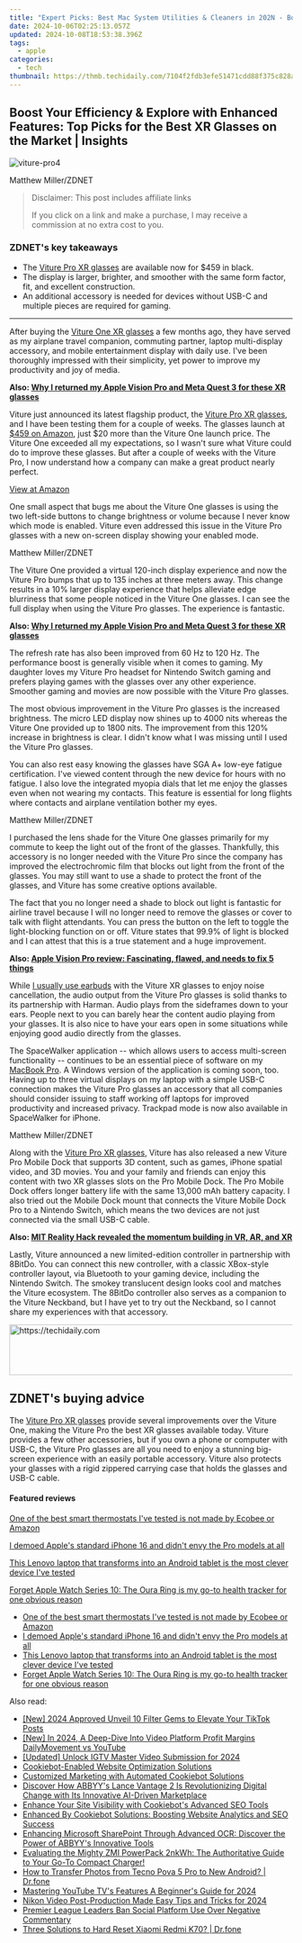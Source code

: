 ```yaml
---
title: "Expert Picks: Best Mac System Utilities & Cleaners in 202N - Boost Your Computer's Efficiency with These Applications | ZDNet"
date: 2024-10-06T02:25:13.057Z
updated: 2024-10-08T18:53:38.396Z
tags:
  - apple
categories:
  - tech
thumbnail: https://thmb.techidaily.com/7104f2fdb3efe51471cdd88f375c828abb8a0fae8ecd95c240012aa4c932f917.jpg
---
```


## Boost Your Efficiency & Explore with Enhanced Features: Top Picks for the Best XR Glasses on the Market | Insights

![viture-pro4](https://www.zdnet.com/a/img/resize/f2069a8f6fdfdb3a2d6f6143a1db02a676ba060e/2024/05/18/b56fe963-bb60-429a-9361-ca8f06e77de5/viture-pro4.jpg?auto=webp&width=1280)

Matthew Miller/ZDNET

>  Disclaimer: This post includes affiliate links
>
>  If you click on a link and make a purchase, I may receive a commission at no extra cost to you.
>

### ZDNET's key takeaways

* The [Viture Pro XR glasses](https://www.amazon.com/dp/B0D3LRH8G4?tag=zdnet-buy-button-20) are available now for $459 in black.
* The display is larger, brighter, and smoother with the same form factor, fit, and excellent construction.
* An additional accessory is needed for devices without USB-C and multiple pieces are required for gaming.

---

After buying the [Viture One XR glasses](https://www.zdnet.com/article/why-i-returned-my-apple-vision-pro-and-meta-quest-3-for-these-xr-glasses/) a few months ago, they have served as my airplane travel companion, commuting partner, laptop multi-display accessory, and mobile entertainment display with daily use. I've been thoroughly impressed with their simplicity, yet power to improve my productivity and joy of media.

**Also: [Why I returned my Apple Vision Pro and Meta Quest 3 for these XR glasses](https://www.zdnet.com/article/why-i-returned-my-apple-vision-pro-and-meta-quest-3-for-these-xr-glasses/)**

Viture just announced its latest flagship product, the [Viture Pro XR glasses](https://www.amazon.com/dp/B0D3LRH8G4?tag=zdnet-buy-button-20), and I have been testing them for a couple of weeks. The glasses launch at [$459 on Amazon](https://www.amazon.com/dp/B0D3LRH8G4?tag=zdnet-buy-button-20), just $20 more than the Viture One launch price. The Viture One exceeded all my expectations, so I wasn't sure what Viture could do to improve these glasses. But after a couple of weeks with the Viture Pro, I now understand how a company can make a great product nearly perfect.

[View at Amazon](https://www.amazon.com/dp/B0D3LRH8G4?tag=zdnet-buy-button-20)

One small aspect that bugs me about the Viture One glasses is using the two left-side buttons to change brightness or volume because I never know which mode is enabled. Viture even addressed this issue in the Viture Pro glasses with a new on-screen display showing your enabled mode.

Matthew Miller/ZDNET

The Viture One provided a virtual 120-inch display experience and now the Viture Pro bumps that up to 135 inches at three meters away. This change results in a 10% larger display experience that helps alleviate edge blurriness that some people noticed in the Viture One glasses. I can see the full display when using the Viture Pro glasses. The experience is fantastic.

**Also: [Why I returned my Apple Vision Pro and Meta Quest 3 for these XR glasses](https://www.zdnet.com/article/why-i-returned-my-apple-vision-pro-and-meta-quest-3-for-these-xr-glasses/)**

The refresh rate has also been improved from 60 Hz to 120 Hz. The performance boost is generally visible when it comes to gaming. My daughter loves my Viture Pro headset for Nintendo Switch gaming and prefers playing games with the glasses over any other experience. Smoother gaming and movies are now possible with the Viture Pro glasses.

The most obvious improvement in the Viture Pro glasses is the increased brightness. The micro LED display now shines up to 4000 nits whereas the Viture One provided up to 1800 nits. The improvement from this 120% increase in brightness is clear. I didn't know what I was missing until I used the Viture Pro glasses.

You can also rest easy knowing the glasses have SGA A+ low-eye fatigue certification. I've viewed content through the new device for hours with no fatigue. I also love the integrated myopia dials that let me enjoy the glasses even when not wearing my contacts. This feature is essential for long flights where contacts and airplane ventilation bother my eyes.

Matthew Miller/ZDNET

I purchased the lens shade for the Viture One glasses primarily for my commute to keep the light out of the front of the glasses. Thankfully, this accessory is no longer needed with the Viture Pro since the company has improved the electrochromic film that blocks out light from the front of the glasses. You may still want to use a shade to protect the front of the glasses, and Viture has some creative options available.

The fact that you no longer need a shade to block out light is fantastic for airline travel because I will no longer need to remove the glasses or cover to talk with flight attendants. You can press the button on the left to toggle the light-blocking function on or off. Viture states that 99.9% of light is blocked and I can attest that this is a true statement and a huge improvement.

**Also: [Apple Vision Pro review: Fascinating, flawed, and needs to fix 5 things](https://www.zdnet.com/article/apple-vision-pro-review/)**

While [I usually use earbuds](https://www.zdnet.com/article/best-earbuds/) with the Viture XR glasses to enjoy noise cancellation, the audio output from the Viture Pro glasses is solid thanks to its partnership with Harman. Audio plays from the sideframes down to your ears. People next to you can barely hear the content audio playing from your glasses. It is also nice to have your ears open in some situations while enjoying good audio directly from the glasses.

The SpaceWalker application -- which allows users to access multi-screen functionality -- continues to be an essential piece of software on my [MacBook Pro](https://www.zdnet.com/article/macbook-air-vs-macbook-pro-how-to-decide/). A Windows version of the application is coming soon, too. Having up to three virtual displays on my laptop with a simple USB-C connection makes the Viture Pro glasses an accessory that all companies should consider issuing to staff working off laptops for improved productivity and increased privacy. Trackpad mode is now also available in SpaceWalker for iPhone.

Matthew Miller/ZDNET

Along with the [Viture Pro XR glasses](https://www.amazon.com/dp/B0D3LRH8G4?tag=zdnet-buy-button-20), Viture has also released a new Viture Pro Mobile Dock that supports 3D content, such as games, iPhone spatial video, and 3D movies. You and your family and friends can enjoy this content with two XR glasses slots on the Pro Mobile Dock. The Pro Mobile Dock offers longer battery life with the same 13,000 mAh battery capacity. I also tried out the Mobile Dock mount that connects the Viture Mobile Dock Pro to a Nintendo Switch, which means the two devices are not just connected via the small USB-C cable. 

**Also: [MIT Reality Hack revealed the momentum building in VR, AR, and XR](https://www.zdnet.com/article/mit-reality-hack-revealed-the-momentum-building-in-vr-ar-and-xr/)**

Lastly, Viture announced a new limited-edition controller in partnership with 8BitDo. You can connect this new controller, with a classic XBox-style controller layout, via Bluetooth to your gaming device, including the Nintendo Switch. The smokey translucent design looks cool and matches the Viture ecosystem. The 8BitDo controller also serves as a companion to the Viture Neckband, but I have yet to try out the Neckband, so I cannot share my experiences with that accessory.

<!-- affiliate ads begin -->
<a href="https://bluettide.pxf.io/c/5597632/2141683/17092" target="_top" id="2141683">
  <img src="//a.impactradius-go.com/display-ad/17092-2141683" border="0" alt="https://techidaily.com" width="728" height="90"/>
</a>
<img height="0" width="0" src="https://bluettide.pxf.io/i/5597632/2141683/17092" style="position:absolute;visibility:hidden;" border="0" />
<!-- affiliate ads end -->

## ZDNET's buying advice

The [Viture Pro XR glasses](https://www.amazon.com/dp/B0D3LRH8G4?tag=zdnet-buy-button-20) provide several improvements over the Viture One, making the Viture Pro the best XR glasses available today. Viture provides a few other accessories, but if you own a phone or computer with USB-C, the Viture Pro glasses are all you need to enjoy a stunning big-screen experience with an easily portable accessory. Viture also protects your glasses with a rigid zippered carrying case that holds the glasses and USB-C cable.

#### Featured reviews

[One of the best smart thermostats I've tested is not made by Ecobee or Amazon](https://www.zdnet.com/article/one-of-the-best-smart-thermostats-ive-tested-is-not-made-by-ecobee-or-amazon/ "One of the best smart thermostats I've tested is not made by Ecobee or Amazon")

[I demoed Apple's standard iPhone 16 and didn't envy the Pro models at all](https://www.zdnet.com/article/why-im-recommending-the-standard-iphone-16-over-the-pro-this-year-and-im-not-alone/ "I demoed Apple's standard iPhone 16 and didn't envy the Pro models at all")

[This Lenovo laptop that transforms into an Android tablet is the most clever device I've tested](https://www.zdnet.com/article/i-tested-lenovos-windows-laptop-that-doubles-as-an-android-tablet-and-it-has-so-much-potential/ "This Lenovo laptop that transforms into an Android tablet is the most clever device I've tested")

[Forget Apple Watch Series 10: The Oura Ring is my go-to health tracker for one obvious reason](https://www.zdnet.com/article/forget-apple-watch-series-10-the-oura-ring-is-my-go-to-health-tracker-for-one-obvious-reason/ "Forget Apple Watch Series 10: The Oura Ring is my go-to health tracker for one obvious reason")

* [One of the best smart thermostats I've tested is not made by Ecobee or Amazon](https://www.zdnet.com/article/one-of-the-best-smart-thermostats-ive-tested-is-not-made-by-ecobee-or-amazon/ "One of the best smart thermostats I've tested is not made by Ecobee or Amazon")
* [I demoed Apple's standard iPhone 16 and didn't envy the Pro models at all](https://www.zdnet.com/article/why-im-recommending-the-standard-iphone-16-over-the-pro-this-year-and-im-not-alone/ "I demoed Apple's standard iPhone 16 and didn't envy the Pro models at all")
* [This Lenovo laptop that transforms into an Android tablet is the most clever device I've tested](https://www.zdnet.com/article/i-tested-lenovos-windows-laptop-that-doubles-as-an-android-tablet-and-it-has-so-much-potential/ "This Lenovo laptop that transforms into an Android tablet is the most clever device I've tested")
* [Forget Apple Watch Series 10: The Oura Ring is my go-to health tracker for one obvious reason](https://www.zdnet.com/article/forget-apple-watch-series-10-the-oura-ring-is-my-go-to-health-tracker-for-one-obvious-reason/ "Forget Apple Watch Series 10: The Oura Ring is my go-to health tracker for one obvious reason")

<ins class="adsbygoogle"
     style="display:block"
     data-ad-format="autorelaxed"
     data-ad-client="ca-pub-7571918770474297"
     data-ad-slot="1223367746"></ins>

<ins class="adsbygoogle"
     style="display:block"
     data-ad-client="ca-pub-7571918770474297"
     data-ad-slot="8358498916"
     data-ad-format="auto"
     data-full-width-responsive="true"></ins>

<span class="atpl-alsoreadstyle">Also read:</span>
<div><ul>
<li><a href="https://tiktok-video-recordings.techidaily.com/new-2024-approved-unveil-10-filter-gems-to-elevate-your-tiktok-posts/"><u>[New] 2024 Approved Unveil 10 Filter Gems to Elevate Your TikTok Posts</u></a></li>
<li><a href="https://facebook-record-videos.techidaily.com/new-in-2024-a-deep-dive-into-video-platform-profit-margins-dailymovement-vs-youtube/"><u>[New] In 2024, A Deep-Dive Into Video Platform Profit Margins DailyMovement vs YouTube</u></a></li>
<li><a href="https://instagram-clips.techidaily.com/updated-unlock-igtv-master-video-submission-for-2024/"><u>[Updated] Unlock IGTV Master Video Submission for 2024</u></a></li>
<li><a href="https://some-tips.techidaily.com/cookiebot-enabled-website-optimization-solutions/"><u>Cookiebot-Enabled Website Optimization Solutions</u></a></li>
<li><a href="https://some-tips.techidaily.com/customized-marketing-with-automated-cookiebot-solutions/"><u>Customized Marketing with Automated Cookiebot Solutions</u></a></li>
<li><a href="https://some-tips.techidaily.com/discover-how-abbyys-lance-vantage-2-is-revolutionizing-digital-change-with-its-innovative-ai-driven-marketplace/"><u>Discover How ABBYY's Lance Vantage 2 Is Revolutionizing Digital Change with Its Innovative AI-Driven Marketplace</u></a></li>
<li><a href="https://some-tips.techidaily.com/enhance-your-site-visibility-with-cookiebots-advanced-seo-tools/"><u>Enhance Your Site Visibility with Cookiebot's Advanced SEO Tools</u></a></li>
<li><a href="https://some-tips.techidaily.com/enhanced-by-cookiebot-solutions-boosting-website-analytics-and-seo-success/"><u>Enhanced By Cookiebot Solutions: Boosting Website Analytics and SEO Success</u></a></li>
<li><a href="https://some-tips.techidaily.com/enhancing-microsoft-sharepoint-through-advanced-ocr-discover-the-power-of-abbyys-innovative-tools/"><u>Enhancing Microsoft SharePoint Through Advanced OCR: Discover the Power of ABBYY's Innovative Tools</u></a></li>
<li><a href="https://buynow-info.techidaily.com/evaluating-the-mighty-zmi-powerpack-2nkwh-the-authoritative-guide-to-your-go-to-compact-charger/"><u>Evaluating the Mighty ZMI PowerPack 2nkWh: The Authoritative Guide to Your Go-To Compact Charger!</u></a></li>
<li><a href="https://android-transfer.techidaily.com/how-to-transfer-photos-from-tecno-pova-5-pro-to-new-android-drfone-by-drfone-transfer-from-android-transfer-from-android/"><u>How to Transfer Photos from Tecno Pova 5 Pro to New Android? | Dr.fone</u></a></li>
<li><a href="https://youtube-help.techidaily.com/mastering-youtube-tvs-features-a-beginners-guide-for-2024/"><u>Mastering YouTube TV's Features A Beginner's Guide for 2024</u></a></li>
<li><a href="https://smart-video-editing.techidaily.com/nikon-video-post-production-made-easy-tips-and-tricks-for-2024/"><u>Nikon Video Post-Production Made Easy Tips and Tricks for 2024</u></a></li>
<li><a href="https://facebook.techidaily.com/premier-league-leaders-ban-social-platform-use-over-negative-commentary/"><u>Premier League Leaders Ban Social Platform Use Over Negative Commentary</u></a></li>
<li><a href="https://techidaily.com/three-solutions-to-hard-reset-xiaomi-redmi-k70-drfone-by-drfone-reset-android-reset-android/"><u>Three Solutions to Hard Reset Xiaomi Redmi K70? | Dr.fone</u></a></li>
</ul></div>

